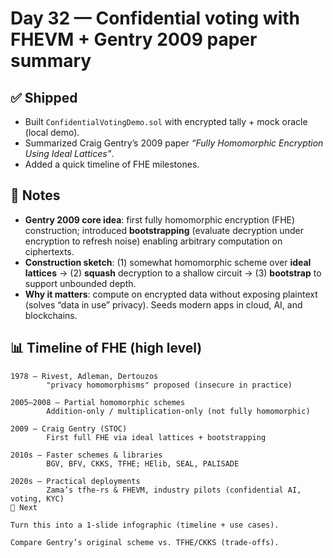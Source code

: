 # Day 32 — Confidential voting with FHEVM + Gentry 2009 paper summary

## ✅ Shipped
- Built `ConfidentialVotingDemo.sol` with encrypted tally + mock oracle (local demo).
- Summarized Craig Gentry’s 2009 paper *“Fully Homomorphic Encryption Using Ideal Lattices”*.
- Added a quick timeline of FHE milestones.

## 🧠 Notes
- **Gentry 2009 core idea**: first fully homomorphic encryption (FHE) construction; introduced **bootstrapping** (evaluate decryption under encryption to refresh noise) enabling arbitrary computation on ciphertexts.
- **Construction sketch**: (1) somewhat homomorphic scheme over **ideal lattices** → (2) **squash** decryption to a shallow circuit → (3) **bootstrap** to support unbounded depth.
- **Why it matters**: compute on encrypted data without exposing plaintext (solves “data in use” privacy). Seeds modern apps in cloud, AI, and blockchains.

## 📊 Timeline of FHE (high level)
```text
1978 — Rivest, Adleman, Dertouzos
        "privacy homomorphisms" proposed (insecure in practice)

2005–2008 — Partial homomorphic schemes
        Addition-only / multiplication-only (not fully homomorphic)

2009 — Craig Gentry (STOC)
        First full FHE via ideal lattices + bootstrapping

2010s — Faster schemes & libraries
        BGV, BFV, CKKS, TFHE; HElib, SEAL, PALISADE

2020s — Practical deployments
        Zama’s tfhe-rs & FHEVM, industry pilots (confidential AI, voting, KYC)
🎯 Next

Turn this into a 1-slide infographic (timeline + use cases).

Compare Gentry’s original scheme vs. TFHE/CKKS (trade-offs).
